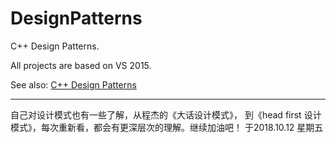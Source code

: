 # DesignPatterns

C++ Design Patterns.

All projects are based on VS 2015.

See also: [C++ Design Patterns](http://blog.csdn.net/u011012932/article/category/6783147 "C++ Design Patterns")

---------------------------------------------------------------------------------------------------------------
自己对设计模式也有一些了解，从程杰的《大话设计模式》， 到《head first 设计模式》，每次重新看，都会有更深层次的理解。继续加油吧！
													    于2018.10.12 星期五
